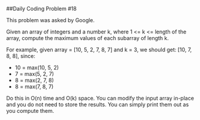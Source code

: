 ##Daily Coding Problem #18

This problem was asked by Google.

Given an array of integers and a number k, where 1 <= k <= length of the array, compute the maximum values of each subarray of length k.

For example, given array = \[10, 5, 2, 7, 8, 7\] and k = 3, we should get: \[10, 7, 8, 8\], since:

*   10 = max(10, 5, 2)
*   7 = max(5, 2, 7)
*   8 = max(2, 7, 8)
*   8 = max(7, 8, 7)

Do this in O(n) time and O(k) space. You can modify the input array in-place and you do not need to store the results. You can simply print them out as you compute them.